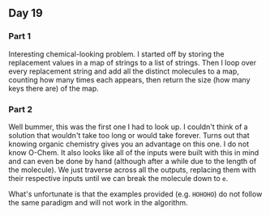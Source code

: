 ## Day 19

### Part 1

Interesting chemical-looking problem. I started off by storing the replacement values in a map of strings to a list of strings. Then I loop over every replacement string and add all the distinct molecules to a map, counting how many times each appears, then return the size (how many keys there are) of the map.

### Part 2

Well bummer, this was the first one I had to look up. I couldn't think of a solution that wouldn't take too long or would take forever. Turns out that knowing organic chemistry gives you an advantage on this one. I do not know O-Chem. It also looks like all of the inputs were built with this in mind and can even be done by hand (although after a while due to the length of the molecule). We just traverse across all the outputs, replacing them with their respective inputs until we can break the molecule down to `e`.

What's unfortunate is that the examples provided (e.g. `HOHOHO`) do not follow the same paradigm and will not work in the algorithm.
